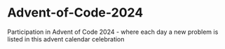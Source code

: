 # Advent-of-Code-2024
Participation in Advent of Code 2024 - where each day a new problem is listed in this advent calendar celebration 
